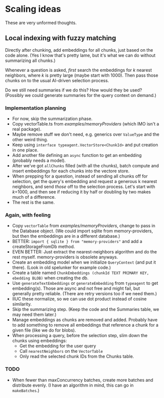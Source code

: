 # Scaling ideas

These are very unformed thoughts.

## Local indexing with fuzzy matching

Directly after chunking, add embeddings for all chunks, just based on the code alone.
(Yes I know that's pretty lame, but it's what we can do without summarizing all chunks.)

Whenever a question is asked, *first* search the embeddings for _k_ nearest neighbors,
where _k_ is pretty large (maybe start with 1000).
Then pass those chunks on to the usual AI-driven selection process.

Do we still need summaries if we do this? How would they be used?
(Possibly we could generate summaries for the query context on demand.)

### Implementation planning

- For now, skip the summarization phase.
- Copy vectorTable.ts from _examples/memoryProviders_ (which IMO isn't a real package).
- Maybe remove stuff we don't need, e.g. generics over `ValueType` and the other weird thing.
- Keep using `interface typeagent.VectorStore<ChunkId>` and put creation in one place.
- Add another file defining an `async` function to get an embedding (probably needs a model).
- After we've got `allChunks` filled (with all the chunks), batch compute and insert
  embeddings for each chunks into the vectore store.
- When prepping for a question, instead of sending all chunks off for selection,
  get the query's embedding and request a generous k nearest neighbors, and send *those*
  off to the selection process. Let's start with _k_=1000, and then see if reducing it
  by half or doubling by two makes much of a difference.
- The rest is the same.

### Again, with feeling

- Copy `vectorTable` from _examples/memoryProviders_, change to pass in the Database object.
  (We could import sqlite from memory-providers, but then the embeddings are in a different database.)
- BETTER: `import { sqlite } from "memory-providers"` and add a createStorageFromDb method.
- EVEN BETTER: Just extract the nearest-neighbors algorithm and do the rest myself. memory-providers is obsolete anyways.
- Create an embedding model when we initialize `QueryContext` (and put it there).
  (Look in old spelunker for example code.)
- Create a table named `ChunkEmbeddings (chunkId TEXT PRIMARY KEY, ebedding BLOB)` when creating the db.
- Use `generateTextEmbeddings` or `generateEmbedding` from `typeagent` to get embedding(s).
  Those are async and not free and might fail, but generally pretty reliable.
  (There are retry versions too if we need them.)
- IIUC these normalize, so we can use dot product instead of cosine similarity.
- Skip the summarizing step. (Keep the code and the Summaries table, we may need them later.)
- Manage embeddings as chunks are removed and added. Probably have to add something
  to remove all embeddings that reference a chunk for a given file (like we do for blobs).
- When processing a query, before the selection step, slim down the chunks using embeddings:
  - Get the embedding for the user query
  - Call `nearestNeighbors` on the `VectorTable`
  - Only read the selected chunk IDs from the Chunks table.

### TODO

- When fewer than maxConcurrency batches, create more batches and distribute evenly.
  (I have an algorithm in mind, this can go in `makeBatches`.)
